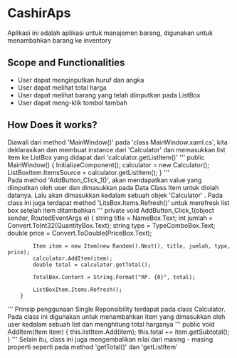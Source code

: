 # CashirAps
Aplikasi ini adalah aplikasi untuk manajemen barang, digunakan untuk menambahkan barang ke inventory
## Scope and Functionalities
- User dapat menginputkan huruf dan angka
- User dapat melihat total harga
- User dapat melihat barang yang telah diinputkan pada ListBox
- User dapat meng-klik tombol tambah
## How Does it works?
Diawali dari method 'MainWindow()' pada 'class MainWindow.xaml.cs', kita deklarasikan dan membuat instance dari 'Calculator' 
dan memasukkan list item ke ListBox yang didapat dari 'calculator.getListItem()'
'''
public MainWindow()
        {
            InitializeComponent();
            calculator = new Calculator();
            ListBoxItem.ItemsSource = calculator.getListItem();
        }
'''        
Pada method 'AddButton_Click_1()', akan mendapatkan value yang diinputkan oleh user dan dimasukkan pada Data Class Item untuk diolah datanya.
Lalu akan dimasukkan kedalam sebuah objek 'Calculator' . Pada class ini juga terdapat method 'LitsBox.Items.Refresh()' untuk merefresk list box setelah item ditambahkan
'''
private void AddButton_Click_1(object sender, RoutedEventArgs e)
        {
            string title = NameBox.Text;
            int jumlah = Convert.ToInt32(QuantityBox.Text);
            string type = TypeComboBox.Text;
            double price = Convert.ToDouble(PriceBox.Text);

            Item item = new Item(new Random().Next(), title, jumlah, type, price);
            calculator.AddItem(item);
            double total = calculator.getTotal();

            TotalBox.Content = String.Format("RP. {0}", total);

            ListBoxItem.Items.Refresh();
        }
'''
Prinsip penggunaan Single Reponsibility terdapat pada class Calculator. Pada class ini digunakan untuk menambahkan item yang dimasukkan
oleh user kedalam sebuah list dan menghitung total harganya
'''
 public void AddItem(Item item)
        {
            this.listItem.Add(item);
            this.total += item.getSubtotal();
        }
'''
Selain itu, class ini juga mengembalikan nilai dari masing - masing properti seperti pada method 'getTotal()' dan 'getListItem'
